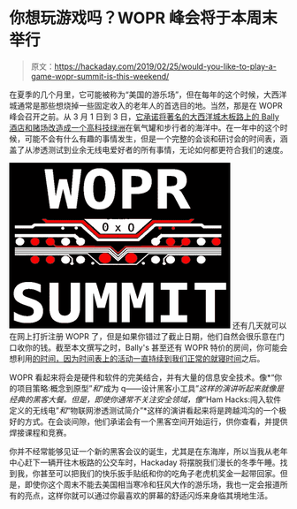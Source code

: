 # 你想玩游戏吗？WOPR 峰会将于本周末举行

> 原文：<https://hackaday.com/2019/02/25/would-you-like-to-play-a-game-wopr-summit-is-this-weekend/>

在夏季的几个月里，它可能被称为“美国的游乐场”，但在每年的这个时候，大西洋城通常是那些想烧掉一些固定收入的老年人的首选目的地。当然，那是在 WOPR 峰会召开之前。从 3 月 1 日到 3 日，[它承诺将著名的大西洋城木板路上的 Bally 酒店和赌场改造成一个高科技绿洲](https://www.woprsummit.org/)在氧气罐和步行者的海洋中。在一年中的这个时候，可能不会有什么有趣的事情发生，但是一个完整的会谈和研讨会的时间表，涵盖了从渗透测试到业余无线电爱好者的所有事情，无论如何都更符合我们的速度。

[![](img/71b972655af1c10feeea6e11157409d2.png)](https://hackaday.com/wp-content/uploads/2019/02/wopr_logo.jpg) 还有几天就可以在网上打折注册 WOPR 了，但是如果你错过了截止日期，他们自然会很乐意在门口收你的钱。截至本文撰写之时，Bally's 甚至还有 WOPR 特价的房间，你可能会想利用[的时间，因为时间表上的活动一直持续到我们正常的就寝时间](https://www.woprsummit.org/schedule)之后。

WOPR 看起来将会是硬件和软件的完美结合，并有大量的信息安全技术。像*“你的项目策略:概念到原型”*和*“成为 q——设计黑客小工具”*这样的演讲听起来就像是经典的黑客大餐。但是，即使你通常不关注安全领域，像*“Ham Hacks:闯入软件定义的无线电”*和*“物联网渗透测试简介”*这样的演讲看起来将是跨越鸿沟的一个极好的方式。在会谈间隙，他们承诺会有一个黑客空间开始运行，供你查看，并提供焊接课程和竞赛。

你并不经常能够见证一个新的黑客会议的诞生，尤其是在东海岸，所以当我从老年中心赶下一辆开往木板路的公交车时，Hackaday 将摆脱我们漫长的冬季午睡。找到我，你甚至可以把我们的快乐扳手贴纸和你的吃角子老虎机奖金一起带回家。但是，即使你这个周末不能去美国相当寒冷和狂风大作的游乐场，我也一定会报道所有的亮点，这样你就可以通过你最喜欢的屏幕的舒适闪烁来身临其境地生活。